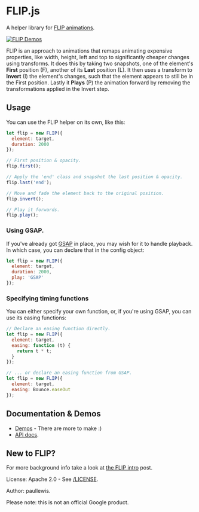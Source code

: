 # FLIP.js

A helper library for [FLIP animations](https://aerotwist.com/blog/flip-your-animations).

[![FLIP Demos](https://cloud.githubusercontent.com/assets/617438/12309072/8be03324-ba40-11e5-8f6c-0e5c04f87336.png)](http://googlechrome.github.io/flipjs/)

FLIP is an approach to animations that remaps animating expensive properties, like width, height, left and top to significantly cheaper changes using transforms. It does this by taking two snapshots, one of the element's **First** position (F), another of its **Last** position (L). It then uses a transform to **Invert** (I) the element's changes, such that the element appears to still be in the First position. Lastly it **Plays** (P) the animation forward by removing the transformations applied in the Invert step.

## Usage

You can use the FLIP helper on its own, like this:

```javascript
let flip = new FLIP({
  element: target,
  duration: 2000
});

// First position & opacity.
flip.first();

// Apply the 'end' class and snapshot the last position & opacity.
flip.last('end');

// Move and fade the element back to the original position.
flip.invert();

// Play it forwards.
flip.play();
```

### Using GSAP.

If you've already got [GSAP](http://greensock.com/gsap) in place, you may wish for it to handle playback. In which case, you can declare that in the config object:

```javascript
let flip = new FLIP({
  element: target,
  duration: 2000,
  play: 'GSAP'
});
```

### Specifying timing functions

You can either specify your own function, or, if you're using GSAP, you can use its easing functions:

```javascript
// Declare an easing function directly.
let flip = new FLIP({
  element: target,
  easing: function (t) {
    return t * t;
  }
});

// ... or declare an easing function from GSAP.
let flip = new FLIP({
  element: target,
  easing: Bounce.easeOut
});
```

## Documentation & Demos

  * [Demos](https://googlechrome.github.io/flipjs/) - There are more to make :)
  * [API docs](https://googlechrome.github.io/flipjs/docs/FLIP.html).

## New to FLIP?

For more background info take a look at [the FLIP intro](https://aerotwist.com/blog/flip-your-animations) post.

License: Apache 2.0 - See [/LICENSE](/LICENSE).

Author: paullewis.

Please note: this is not an official Google product.

